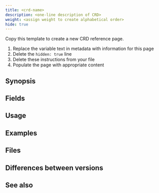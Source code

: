 ```yaml
---
title: <crd-name>
description: <one-line description of CRD>
weight: <assign weight to create alphabetical order>
hide: true
---
```


Copy this template to create a new CRD reference page.

1. Replace the variable text in metadata with information for this page
1. Delete the `hidden: true` line
1. Delete these instructions from your file
1. Populate the page with appropriate content

## Synopsis

## Fields

<!-- Detailed description of each field-->

## Usage

<!-- How this CRD is "activated".  For example, which event uses this CRD -->
<!-- Instructions and guidelines for when and how to customize a CRD -->

## Examples

## Files

## Differences between versions

## See also
